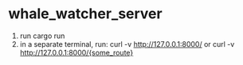 # whale_watcher_server
1. run cargo run
2. in a separate terminal, run: curl -v http://127.0.0.1:8000/ or curl -v http://127.0.0.1:8000/{some_route}
